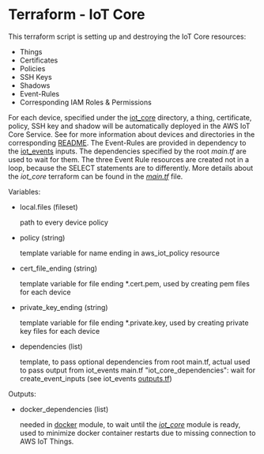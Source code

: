 # Terraform - IoT Core
This terraform script is setting up and destroying the IoT Core resources:
- Things
- Certificates
- Policies
- SSH Keys
- Shadows
- Event-Rules
- Corresponding IAM Roles & Permissions
    
For each device, specified under the [iot_core](../../iot_core) directory, a thing, certificate, policy, SSH key and 
shadow will be automatically deployed in the AWS IoT Core Service. 
See for more information about devices and directories in the corresponding [README](../../iot_core/README.md).
The Event-Rules are provided in dependency to the [iot_events](../iot_events) inputs. The dependencies specified by the 
root _main.tf_ are used to wait for them. The three Event Rule resources are created not in a loop, because the SELECT 
statements are to differently. 
More details about the _iot_core_ terraform can be found in the [_main.tf_](./main.tf) file.

Variables:
* local.files (fileset)

    path to every device policy
    
* policy (string)

    template variable for name ending in aws_iot_policy resource
    
* cert_file_ending (string)

    template variable for file ending *.cert.pem, used by creating pem files for each device

* private_key_ending (string)

    template variable for file ending *.private.key, used by creating private key files for each device

* dependencies (list)
    
    template, to pass optional dependencies from root main.tf, actual used to pass output from iot_events main.tf 
    "iot_core_dependencies": wait for create_event_inputs (see iot_events [outputs.tf](../iot_events/outputs.tf))

Outputs:
- docker_dependencies (list)
 
    needed in [docker](../docker) module, to wait until the [_iot_core_](../iot_core) module is ready, used to minimize 
    docker container restarts due to missing connection to AWS IoT Things.
    
